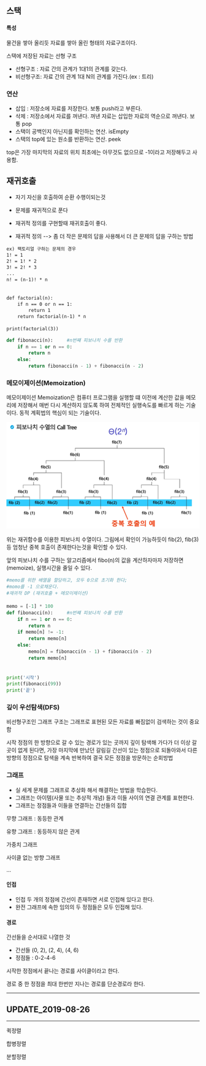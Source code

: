 ## 스택

#### 특성

물건을 쌓아 올리듯 자료를 쌓아 올린 형태의 자료구조이다.

스택에 저장된 자료는 선형 구조

- 선형구조 : 자료 간의 관계가 1대1의 관계를 갖는다.
- 비선형구조: 자료 간의 관계 1대 N의 관계를 가진다.(ex : 트리)



### 연산

- 삽입 : 저장소에 자료를 저장한다. 보통 push라고 부른다.
- 삭제 : 저장소에서 자료를 꺼낸다. 꺼낸 자료는 삽입한 자료의 역순으로 꺼낸다. 보통 pop
- 스택이 공백인지 아닌지를 확인하는 연산. isEmpty
- 스택의 top에 있는 원소를 반환하는 연산. peek



top은 가장 마지막의 자료의 위치 최초에는 아무것도 없으므로 -1이라고 저장해두고 사용함.

#### 



## 재귀호출 

- 자기 자신을 호출하여 순환 수행이되는것

- 문제를 재귀적으로 푼다

- 재귀적 정의를 구현할때 재귀호출이 좋다.
- 재귀적 정의 --> 좀 더 작은 문제의 답을 사용해서 더 큰 문제의 답을 구하는 방법

```
ex) 팩토리얼 구하는 문제의 경우
1! = 1
2! = 1! * 2
3! = 2! * 3
...
n! = (n-1)! * n


def factorial(n):
    if n == 0 or n == 1:
        return 1
    return factorial(n-1) * n

print(factorial(3))
```



```python
def fibonacci(n):     #n번쨰 피보나치 수를 반환
    if n == 1 or n == 0:
        return n
    else:
        return fibonacci(n - 1) + fibonacci(n - 2)
```



### 메모이제이션(Memoization)

메모이제이션 Memoization은 컴퓨터 프로그램을 실행할 떄 이전에 계산한 값을 메모리에 저장해서 매번 다시 계산하지 않도록 하여 전체적인 실행속도를 빠르게 하는 기술이다. 동적 계획법의 핵심이 되는 기술이다.



![fibotree](.\image\fibotree.PNG)

위는 재귀함수를 이용한 피보나치 수열이다. 그림에서 확인이 가능하듯이 fib(2), fib(3)등 엄청난 중복 호출이 존재한다는것을 확인할 수 있다.

앞의 피보나치 수를 구하는 알고리즘에서 fibo(n)의 값을 계산하자마자 저장하면(memoize), 실행시간을 줄일 수 있다.



```python
#memo를 위한 배열을 할당하고, 모두 0으로 초기화 한다;
#momo를 -1 으로채운다.
#재귀적 DP (재귀호출 + 메모이제이션)

memo = [-1] * 100
def fibonacci(n):     #n번쨰 피보나치 수를 반환
    if n == 1 or n == 0:
        return n
    if memo[n] != -1:
        return memo[n]
    else:
        memo[n] = fibonacci(n - 1) + fibonacci(n - 2)
        return memo[n]


print('시작')
print(fibonacci(99))
print('끝')
```



### 깊이 우선탐색(DFS)

비선형구조인 그래프 구조는 그래프로 표현된 모든 자료를 빠짐없이 검색하는 것이 중요함

시작 정점의 한 방향으로 갈 수 있는 경로가 있는 곳까지 깊이 탐색해 가다가 더 이상 갈곳이 없게 된다면, 가장 마지막에 만났던 갈림길 간선이 있는 정점으로 되돌아와서 다른 방향의 정점으로 탐색을 계속 반복하여 결국 모든 정점을 방문하는 순회방법 





### 그래프

- 실 세계 문제를 그래프로 추상화 해서 해결하는 방법을 학습한다. 
- 그래프는 아이템(사물 또는 추상적 개념) 들과 이들 사이의 연결 관계를 표현한다.
- 그래프는 정점들과 이들을 연결하는 간선들의 집합



무향 그래프 : 동등한 관계

유향 그래프 : 동등하지 않은 관게

가중치 그래프

사이클 없는 방향 그래프

...

#### 인접

- 인접  두 개의 정점에 간선이 존재하면 서로 인접해 있다고 한다.
- 완전 그래프에 속한 임의의 두 정점들은 모두 인접해 있다.

#### 경로

간선들을 순서대로 나열한 것

- 간선들 (0, 2), (2, 4), (4, 6)
- 정점들 : 0-2-4-6

시작한 정점에서 끝나는 경로를 사이클이라고 한다.

경로 중 한 정점을 최대 한번만 지나는 경로를 단순경로라 한다.



---

## UPDATE_2019-08-26

---

퀵정렬

합병정렬

분할정렬
